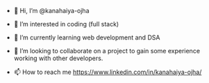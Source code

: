 - 👋 Hi, I’m @kanahaiya-ojha
- 👀 I’m interested in coding (full stack)
- 🌱 I’m currently learning web development and DSA
- 💞️ I’m looking to collaborate on a project to gain some experience working with other developers.

- 📫 How to reach me https://www.linkedin.com/in/kanahaiya-ojha/

<!---
kanahaiya-ojha/kanahaiya-ojha is a ✨ special ✨ repository because its `README.md` (this file) appears on your GitHub profile.
You can click the Preview link to take a look at your changes.
--->
